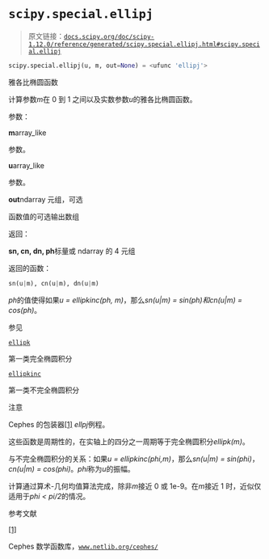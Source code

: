 # `scipy.special.ellipj`

> 原文链接：[`docs.scipy.org/doc/scipy-1.12.0/reference/generated/scipy.special.ellipj.html#scipy.special.ellipj`](https://docs.scipy.org/doc/scipy-1.12.0/reference/generated/scipy.special.ellipj.html#scipy.special.ellipj)

```py
scipy.special.ellipj(u, m, out=None) = <ufunc 'ellipj'>
```

雅各比椭圆函数

计算参数*m*在 0 到 1 之间以及实数参数*u*的雅各比椭圆函数。

参数：

**m**array_like

参数。

**u**array_like

参数。

**out**ndarray 元组，可选

函数值的可选输出数组

返回：

**sn, cn, dn, ph**标量或 ndarray 的 4 元组

返回的函数：

```py
sn(u|m), cn(u|m), dn(u|m) 
```

*ph*的值使得如果*u = ellipkinc(ph, m)*，那么*sn(u|m) = sin(ph)*和*cn(u|m) = cos(ph)*。

参见

[`ellipk`](https://docs.scipy.org/doc/scipy-1.12.0/reference/generated/scipy.special.ellipk.html#scipy.special.ellipk "scipy.special.ellipk")

第一类完全椭圆积分

[`ellipkinc`](https://docs.scipy.org/doc/scipy-1.12.0/reference/generated/scipy.special.ellipkinc.html#scipy.special.ellipkinc "scipy.special.ellipkinc")

第一类不完全椭圆积分

注意

Cephes 的包装器[[1]](#ra20b7597e662-1) *ellpj*例程。

这些函数是周期性的，在实轴上的四分之一周期等于完全椭圆积分*ellipk(m)*。

与不完全椭圆积分的关系：如果*u = ellipkinc(phi,m)*，那么*sn(u|m) = sin(phi)*，*cn(u|m) = cos(phi)*。*phi*称为*u*的振幅。

计算通过算术-几何均值算法完成，除非*m*接近 0 或 1e-9。在*m*接近 1 时，近似仅适用于*phi < pi/2*的情况。

参考文献

[[1]](#id1)

Cephes 数学函数库，[`www.netlib.org/cephes/`](http://www.netlib.org/cephes/)
